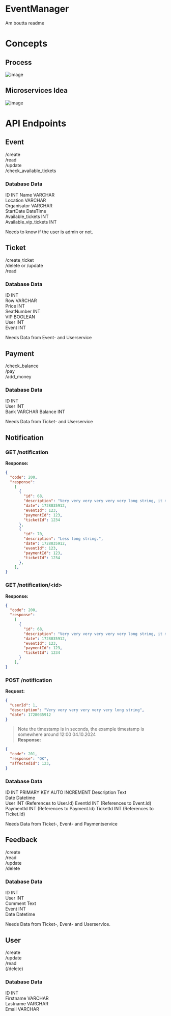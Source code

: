 # EventManager
Am boutta readme 

# Concepts
## Process
![image](https://github.com/user-attachments/assets/8a319b5d-f45f-47e2-beca-79070e116fe3)


## Microservices Idea
![image](https://github.com/user-attachments/assets/7d39198e-47e7-498f-9850-06615f22271d)

# API Endpoints
## Event
/create  
/read  
/update  
/check_available_tickets

### Database Data
ID  INT
Name  VARCHAR  
Location VARCHAR  
Organisator VARCHAR  
StartDate  DateTime  
Available_tickets  INT  
Available_vip_tickets  INT  

Needs to know if the user is admin or not.

## Ticket
/create_ticket   
/delete or /update  
/read

### Database Data
ID  INT  
Row  VARCHAR  
Price  INT  
SeatNumber  INT  
VIP  BOOLEAN  
User  INT  
Event INT  

Needs Data from Event- and Userservice

## Payment
/check_balance  
/pay  
/add_money

### Database Data
ID INT  
User INT  
Bank VARCHAR
Balance INT  

Needs Data from Ticket- and Userservice

## Notification

### GET /notification
**Response:**
```json
{
  "code": 200,
  "response":
    [
      {
        "id": 68,
        "description": "Very very very very very very long string, it may be called text by now.",
        "date": 1728035912,
        "eventId": 123,
        "paymentId": 123,
        "ticketId": 1234
      },
      {
        "id": 70,
        "description": "Less long string.",
        "date": 1728035912,
        "eventId": 123,
        "paymentId": 123,
        "ticketId": 1234
      },
    ],
}
```

### GET /notification/\<id\>
**Response:**
```json
{
  "code": 200,
  "response":
    [
      {
        "id": 68,
        "description": "Very very very very very very long string, it may be called text by now.",
        "date": 1728035912,
        "eventId": 123,
        "paymentId": 123,
        "ticketId": 1234
      }
    ],
}
```


### POST /notification  
**Request:**
```json
{
  "userId": 1,
  "description": "Very very very very very very long string",
  "date": 1728035912
}
```
> Note the timestamp is in seconds, the example timestamp is somewhere around 12:00 04.10.2024  
**Response:**
```json
{
  "code": 201,
  "response": "OK",
  "affectedId": 123,
}
```


### Database Data
ID INT  PRIMARY KEY  AUTO INCREMENT
Description  Text  
Date  Datetime  
User  INT  (References to User.Id)
EventId INT (References to Event.Id)
PaymentId INT (References to Payment.Id)
TicketId INT (References to Ticket.Id)

Needs Data from Ticket-, Event- and Paymentservice

## Feedback
/create  
/read  
/update  
/delete  

### Database Data
ID INT    
User  INT  
Comment  Text  
Event INT  
Date  Datetime  


Needs Data from Ticket-, Event- and Userservice.

## User
/create  
/update  
/read  
(/delete)  

### Database Data
ID  INT  
Firstname  VARCHAR  
Lastname  VARCHAR  
Email  VARCHAR 


